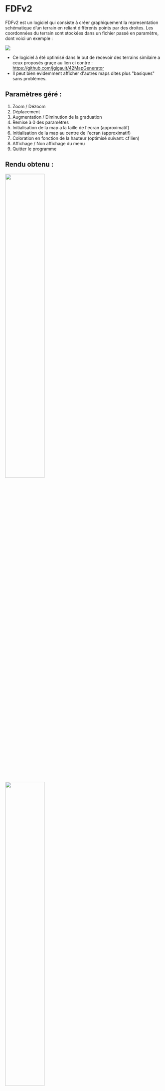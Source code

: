 # FDFv2
FDFv2 est un logiciel qui consiste à créer graphiquement la representation schématique d’un terrain en reliant différents points par des droites. Les coordonnées du terrain sont stockées dans un fichier passé en paramètre, dont voici un exemple :

<img src="http://i.imgur.com/wZQjNSb.png" align="center"/>

- Ce logiciel à été optimisé dans le but de recevoir des terrains similaire a ceux proposés graçe au lien ci contre :
https://github.com/jgigault/42MapGenerator
- Il peut bien evidemment afficher d'autres maps dites plus "basiques" sans problèmes.

## Paramètres géré :
1. Zoom / Dézoom
2. Déplacement
3. Augmentation / Diminution de la graduation
4. Remise à 0 des paramètres
5. Initialisation de la map a la taille de l'ecran (approximatif)
6. Initialisation de la map au centre de l'ecran (approximatif)
7. Coloration en fonction de la hauteur (optimisé suivant: cf lien)
8. Affichage / Non affichage du menu
9. Quitter le programme

## Rendu obtenu :

<img src="http://i.imgur.com/JWHNfpD.jpg" width="50%" align="left"  />
<img src="http://i.imgur.com/UhGn7dK.jpg" width="50%" align="rigth" heigth="90%"/>

## Points à améliorer / ajouter :
- Vitesse (comme souvent)
- Optimisation en memoire (qui ralentirais l'execution, donc à voir)
- Changement de palette de couleur
- Améliorer l'initialisation de la map, taille et centrage
- Gérer d'autres vue
- Gérer les faces cachées (risque de ralentir enormement les performances, à voir)


> Ps : Avoir un code qui marche c'est bien, le comprendre c'est mieux ! ;)

